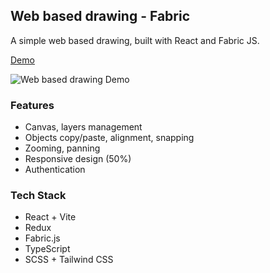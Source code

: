 ## Web based drawing - Fabric

A simple web based drawing, built with React and Fabric JS.

[Demo](https://web-based-drawing-frontend.vercel.app/)

![Web based drawing Demo](https://i.imgur.com/a/MSluUPu)

### Features

- Canvas, layers management
- Objects copy/paste, alignment, snapping
- Zooming, panning
- Responsive design (50%)
- Authentication

### Tech Stack

- React + Vite
- Redux
- Fabric.js
- TypeScript
- SCSS + Tailwind CSS
